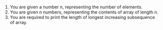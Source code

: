 1. You are given a number n, representing the number of elements.
2. You are given n numbers, representing the contents of array of length n.
3. You are required to print the length of longest increasing subsequence of array.

